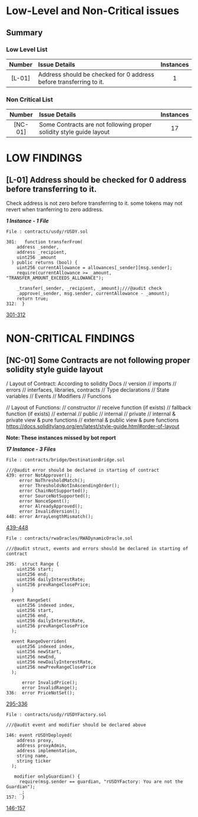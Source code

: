 # Low-Level and Non-Critical issues

## Summary

### Low Level List

| Number | Issue Details                                                                                                      | Instances |
| :----: | :----------------------------------------------------------------------------------------------------------------- | :-------: |
| [L-01] | Address should be checked for 0 address before transferring to it.                                                                 |     1     |


### Non Critical List

| Number  | Issue Details                                                       | Instances |
| :-----: | :------------------------------------------------------------------ | :-------: |
| [NC-01] | Some Contracts are not following proper solidity style guide layout |     17     |



# LOW FINDINGS

## [L-01] Address should be checked for 0 address before transferring to it.

Check address is not zero before transferring to it. some tokens may not revert when tranferring to zero address.

**_1 Instance - 1 File_**

```solidity
File : contracts/usdy/rUSDY.sol

301:   function transferFrom(
    address _sender,
    address _recipient,
    uint256 _amount
  ) public returns (bool) {
    uint256 currentAllowance = allowances[_sender][msg.sender];
    require(currentAllowance >= _amount, "TRANSFER_AMOUNT_EXCEEDS_ALLOWANCE");

    _transfer(_sender, _recipient, _amount);///@audit check
    _approve(_sender, msg.sender, currentAllowance - _amount);
    return true;
312:  }

```
[301-312](https://github.com/code-423n4/2023-09-ondo/blob/main/contracts/usdy/rUSDY.sol#L301C1-L312C4)

# NON-CRITICAL FINDINGS

## [NC-01] Some Contracts are not following proper solidity style guide layout

/ Layout of Contract: According to solidity Docs
// version
// imports
// errors
// interfaces, libraries, contracts
// Type declarations
// State variables
// Events
// Modifiers
// Functions

// Layout of Functions:
// constructor
// receive function (if exists)
// fallback function (if exists)
// external
// public
// internal
// private
// internal & private view & pure functions
// external & public view & pure functions
https://docs.soliditylang.org/en/latest/style-guide.html#order-of-layout

**Note: These instances missed by bot report**

**_17 Instance - 3 Files_**

```solidity
File : contracts/bridge/DestinationBridge.sol

///@audit error should be declared in starting of contract
439: error NotApprover();
     error NoThresholdMatch();
     error ThresholdsNotInAscendingOrder();
     error ChainNotSupported();
     error SourceNotSupported();
     error NonceSpent();
     error AlreadyApproved();
     error InvalidVersion();
448: error ArrayLengthMismatch();
```
[439-448](https://github.com/code-423n4/2023-09-ondo/blob/main/contracts/bridge/DestinationBridge.sol#L439C3-L448C31)

```solidity
File : contracts/rwaOracles/RWADynamicOracle.sol

///@audit struct, events and errors should be declared in starting of contract

295:  struct Range {
    uint256 start;
    uint256 end;
    uint256 dailyInterestRate;
    uint256 prevRangeClosePrice;
  }

  event RangeSet(
    uint256 indexed index,
    uint256 start,
    uint256 end,
    uint256 dailyInterestRate,
    uint256 prevRangeClosePrice
  );

  event RangeOverriden(
    uint256 indexed index,
    uint256 newStart,
    uint256 newEnd,
    uint256 newDailyInterestRate,
    uint256 newPrevRangeClosePrice
  );

      error InvalidPrice();
      error InvalidRange();
336:  error PriceNotSet();

```
[295-336](https://github.com/code-423n4/2023-09-ondo/blob/main/contracts/rwaOracles/RWADynamicOracle.sol#L295C2-L336C23)

```solidity
File : contracts/usdy/rUSDYFactory.sol

///@audit event and modifier should be declared above

146: event rUSDYDeployed(
    address proxy,
    address proxyAdmin,
    address implementation,
    string name,
    string ticker
  );

   modifier onlyGuardian() {
     require(msg.sender == guardian, "rUSDYFactory: You are not the Guardian");
     _;
157:  }

```
[146-157](https://github.com/code-423n4/2023-09-ondo/blob/main/contracts/usdy/rUSDYFactory.sol#L146C3-L157C4)